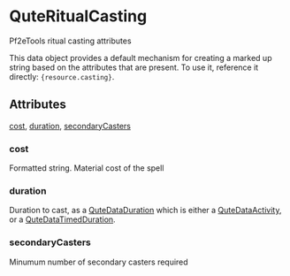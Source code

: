 # QuteRitualCasting

Pf2eTools ritual casting attributes

This data object provides a default mechanism for creating a marked up string based on the attributes that are present. To use it, reference it directly: `{resource.casting}`.

## Attributes

[cost](#cost), [duration](#duration), [secondaryCasters](#secondarycasters)


### cost

Formatted string. Material cost of the spell

### duration

Duration to cast, as a [QuteDataDuration](../QuteDataDuration.md) which is either a [QuteDataActivity](../QuteDataActivity.md), or a [QuteDataTimedDuration](../QuteDataTimedDuration.md).

### secondaryCasters

Minumum number of secondary casters required

